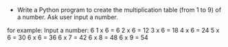 * Write a Python program to create the multiplication table (from 1 to 9) of a number. Ask user input a number.

for example: 
Input a number: 6
1 x 6 = 6
2 x 6 = 12
3 x 6 = 18
4 x 6 = 24
5 x 6 = 30
6 x 6 = 36
6 x 7 = 42
6 x 8 = 48
6 x 9 = 54
